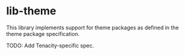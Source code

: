 # lib-theme

This library implements support for theme packages as defined in the theme
package specification.

TODO: Add Tenacity-specific spec.
